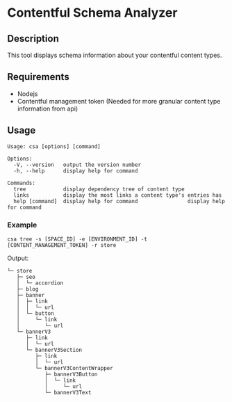 # Contentful Schema Analyzer

## Description
This tool displays schema information about your contentful content types.

## Requirements
- Nodejs
- Contentful management token (Needed for more granular content type information from api)

## Usage
```
Usage: csa [options] [command]

Options:
  -V, --version   output the version number
  -h, --help      display help for command

Commands:
  tree            display dependency tree of content type
  links           display the most links a content type's entries has
  help [command]  display help for command                display help for command
```

### Example
`csa tree -s [SPACE_ID] -e [ENVIRONMENT_ID] -t [CONTENT_MANAGEMENT_TOKEN] -r store`

Output:
```
└─ store
   ├─ seo
   │  └─ accordion
   ├─ blog
   ├─ banner
   │  ├─ link
   │  │  └─ url
   │  └─ button
   │     └─ link
   │        └─ url
   └─ bannerV3
      ├─ link
      │  └─ url
      └─ bannerV3Section
         ├─ link
         │  └─ url
         └─ bannerV3ContentWrapper
            ├─ bannerV3Button
            │  └─ link
            │     └─ url
            └─ bannerV3Text
```